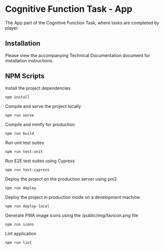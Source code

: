 # Cognitive Function Task - App

The App part of the Cognitive Function Task, where tasks are completed by player.

## Installation

Please view the accompanying Technical Documentation document for installation instructions.

## NPM Scripts

Install the project dependencies

```
npm install
```

Compile and serve the project locally

```
npm run serve
```

Compile and minify for production

```
npm run build
```

Run unit test suites

```
npm run test:unit
```

Run E2E test suites using Cypress

```
npm run test:cypress
```

Deploy the project on the production server using pm2

```
npm run deploy
```

Deploy the project in production mode on a development machine

```
npm run deploy-local
```

Generate PWA image icons using the /public/img/favicon.png file

```
npm run icons
```

Lint application

```
npm run lint
```
